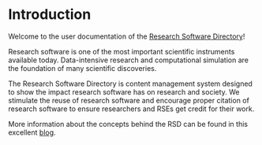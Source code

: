 <!--
SPDX-FileCopyrightText: 2022 Jesús García Gonzalez (Netherlands eScience Center) <j.g.gonzalez@esciencecenter.nl>
SPDX-FileCopyrightText: 2022 Netherlands eScience Center

SPDX-License-Identifier: CC-BY-4.0
-->

# Introduction

Welcome to the user documentation of the [Research Software Directory](https://research-software-directory.org)!

Research software is one of the most important scientific instruments available today. Data-intensive research and computational simulation are the foundation of many scientific 
discoveries.

The Research Software Directory is content management system designed to show the impact research software has on research and society. We stimulate the reuse of research software 
and encourage proper citation of research software to ensure researchers and RSEs get credit for their work.

More information about the concepts behind the RSD can be found in this excellent 
[blog](https://blog.esciencecenter.nl/the-research-software-directory-and-how-it-promotes-software-citation-4bd2137a6b8).

